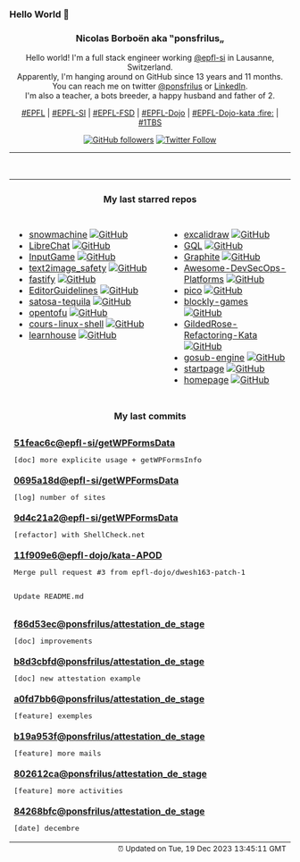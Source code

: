 ### Hello World 👋

<p align="center">
  <!-- use https://avatars.githubusercontent.com/u/176002?v=4 for your default github picture 
  <img src="https://raw.githubusercontent.com/ponsfrilus/ponsfrilus/master/img/ponsfrilus.png" title="Nicolas Borboën aka ‟ponsfrilus„" alt="Nicolas Borboën aka ‟ponsfrilus„" /> -->
  <h3 align="center">
    Nicolas Borboën aka ‟ponsfrilus„
  </h3>
  <p align="center">
    Hello world! I'm a full stack engineer working <a href="https://github.com/epfl-si">@epfl-si</a> in Lausanne, Switzerland.
    <br />Apparently, I'm hanging around on GitHub since 13 years and 11 months.
    <br />You can reach me on twitter <a href="https://twitter.com/ponsfrilus">@ponsfrilus</a> or <a href="http://linkedin.com/in/nicolasborboen">LinkedIn</a>.
    <br />I'm also a teacher, a bots breeder, a happy husband and father of 2.
  </p>
  <p align="center">
    <a href="https://www.epfl.ch">#EPFL</a> | 
    <a href="https://github.com/epfl-si/">#EPFL-SI</a> | 
    <a href="https://github.com/epfl-fsd">#EPFL-FSD</a> | 
    <a href="https://github.com/topics/epfl-dojo">#EPFL-Dojo</a> | 
    <a href="https://github.com/topics/epfl-dojo-kata">#EPFL-Dojo-kata :fire:</a> | 
    <a href="https://en.wikipedia.org/wiki/Indentation_style#Variant:_1TBS_(OTBS)">#1TBS</a>
  </p>
  <p align="center">
    <a href="https://github.com/ponsfrilus"><img alt="GitHub followers" src="https://img.shields.io/github/followers/ponsfrilus?label=Follow%20me%20on%20github&style=social"></a>
    <a href="https://twitter.com/ponsfrilus"><img alt="Twitter Follow" src="https://img.shields.io/twitter/follow/ponsfrilus?label=follow%20me%20on%20twitter&style=social"></a>
  </p>
  </p><hr><table align="center">
<tr>
<td colspan="2" align="center"><h4>My last starred repos</h4></td>
</tr>
<tr>
<td valign="top">
<ul>
<li>
<a href="https://github.com/sontek/snowmachine" title="A python script that allows your terminal to snow." target="_blank">snowmachine</a>&nbsp;<a href="https://github.com/sontek/snowmachine" title="A python script that allows your terminal to snow." target="_blank"><img src="https://img.shields.io/github/stars/sontek/snowmachine?style=social" alt="GitHub"></a>
</li>
<li>
<a href="https://github.com/danny-avila/LibreChat" title="Enhanced ChatGPT Clone: Features OpenAI, GPT-4 Vision, Bing, Anthropic, OpenRouter, Google Gemini, AI model switching, message search, langchain, DALL-E-3, ChatGPT Plugins, OpenAI Functions, Secure Multi-User System, Presets, completely open-source for self-hosting. More features in development" target="_blank">LibreChat</a>&nbsp;<a href="https://github.com/danny-avila/LibreChat" title="Enhanced ChatGPT Clone: Features OpenAI, GPT-4 Vision, Bing, Anthropic, OpenRouter, Google Gemini, AI model switching, message search, langchain, DALL-E-3, ChatGPT Plugins, OpenAI Functions, Secure Multi-User System, Presets, completely open-source for self-hosting. More features in development" target="_blank"><img src="https://img.shields.io/github/stars/danny-avila/LibreChat?style=social" alt="GitHub"></a>
</li>
<li>
<a href="https://github.com/dwesh163/InputGame" title="null" target="_blank">InputGame</a>&nbsp;<a href="https://github.com/dwesh163/InputGame" title="null" target="_blank"><img src="https://img.shields.io/github/stars/dwesh163/InputGame?style=social" alt="GitHub"></a>
</li>
<li>
<a href="https://github.com/Yuchen413/text2image_safety" title="null" target="_blank">text2image_safety</a>&nbsp;<a href="https://github.com/Yuchen413/text2image_safety" title="null" target="_blank"><img src="https://img.shields.io/github/stars/Yuchen413/text2image_safety?style=social" alt="GitHub"></a>
</li>
<li>
<a href="https://github.com/fastify/fastify" title="Fast and low overhead web framework, for Node.js" target="_blank">fastify</a>&nbsp;<a href="https://github.com/fastify/fastify" title="Fast and low overhead web framework, for Node.js" target="_blank"><img src="https://img.shields.io/github/stars/fastify/fastify?style=social" alt="GitHub"></a>
</li>
<li>
<a href="https://github.com/pharring/EditorGuidelines" title="A Visual Studio extension that adds vertical column guides to the text editor" target="_blank">EditorGuidelines</a>&nbsp;<a href="https://github.com/pharring/EditorGuidelines" title="A Visual Studio extension that adds vertical column guides to the text editor" target="_blank"><img src="https://img.shields.io/github/stars/pharring/EditorGuidelines?style=social" alt="GitHub"></a>
</li>
<li>
<a href="https://github.com/epfl-si/satosa-tequila" title="Tequila OpenID-Connect (OIDC) bridge as-a-service, built on top of SATOSA" target="_blank">satosa-tequila</a>&nbsp;<a href="https://github.com/epfl-si/satosa-tequila" title="Tequila OpenID-Connect (OIDC) bridge as-a-service, built on top of SATOSA" target="_blank"><img src="https://img.shields.io/github/stars/epfl-si/satosa-tequila?style=social" alt="GitHub"></a>
</li>
<li>
<a href="https://github.com/opentofu/opentofu" title="OpenTofu lets you declaratively manage your cloud infrastructure." target="_blank">opentofu</a>&nbsp;<a href="https://github.com/opentofu/opentofu" title="OpenTofu lets you declaratively manage your cloud infrastructure." target="_blank"><img src="https://img.shields.io/github/stars/opentofu/opentofu?style=social" alt="GitHub"></a>
</li>
<li>
<a href="https://github.com/ahpnils/cours-linux-shell" title="Cours d'initiation à la ligne de commande sous Linux" target="_blank">cours-linux-shell</a>&nbsp;<a href="https://github.com/ahpnils/cours-linux-shell" title="Cours d'initiation à la ligne de commande sous Linux" target="_blank"><img src="https://img.shields.io/github/stars/ahpnils/cours-linux-shell?style=social" alt="GitHub"></a>
</li>
<li>
<a href="https://github.com/learnhouse/learnhouse" title="The Next-Gen Open Source learning platform ✨" target="_blank">learnhouse</a>&nbsp;<a href="https://github.com/learnhouse/learnhouse" title="The Next-Gen Open Source learning platform ✨" target="_blank"><img src="https://img.shields.io/github/stars/learnhouse/learnhouse?style=social" alt="GitHub"></a>
</li>
</ul>
<img width="450" height="1" /></td>
<td valign="top">
<ul>
<li>
<a href="https://github.com/excalidraw/excalidraw" title="Virtual whiteboard for sketching hand-drawn like diagrams" target="_blank">excalidraw</a>&nbsp;<a href="https://github.com/excalidraw/excalidraw" title="Virtual whiteboard for sketching hand-drawn like diagrams" target="_blank"><img src="https://img.shields.io/github/stars/excalidraw/excalidraw?style=social" alt="GitHub"></a>
</li>
<li>
<a href="https://github.com/AmrDeveloper/GQL" title=" Git Query language is a SQL like language to perform queries on .git files with supports of most of SQL features such as grouping, ordering and aggregations functions" target="_blank">GQL</a>&nbsp;<a href="https://github.com/AmrDeveloper/GQL" title=" Git Query language is a SQL like language to perform queries on .git files with supports of most of SQL features such as grouping, ordering and aggregations functions" target="_blank"><img src="https://img.shields.io/github/stars/AmrDeveloper/GQL?style=social" alt="GitHub"></a>
</li>
<li>
<a href="https://github.com/GraphiteEditor/Graphite" title="2D raster & vector editor that melds traditional layers & tools with a modern node-based, fully non-destructive procedural workflow." target="_blank">Graphite</a>&nbsp;<a href="https://github.com/GraphiteEditor/Graphite" title="2D raster & vector editor that melds traditional layers & tools with a modern node-based, fully non-destructive procedural workflow." target="_blank"><img src="https://img.shields.io/github/stars/GraphiteEditor/Graphite?style=social" alt="GitHub"></a>
</li>
<li>
<a href="https://github.com/We5ter/Awesome-DevSecOps-Platforms" title="A curated list of awesome security platforms,including CTF/Security Response Center/Bug Tracker and so on." target="_blank">Awesome-DevSecOps-Platforms</a>&nbsp;<a href="https://github.com/We5ter/Awesome-DevSecOps-Platforms" title="A curated list of awesome security platforms,including CTF/Security Response Center/Bug Tracker and so on." target="_blank"><img src="https://img.shields.io/github/stars/We5ter/Awesome-DevSecOps-Platforms?style=social" alt="GitHub"></a>
</li>
<li>
<a href="https://github.com/picocss/pico" title="Minimal CSS Framework for semantic HTML" target="_blank">pico</a>&nbsp;<a href="https://github.com/picocss/pico" title="Minimal CSS Framework for semantic HTML" target="_blank"><img src="https://img.shields.io/github/stars/picocss/pico?style=social" alt="GitHub"></a>
</li>
<li>
<a href="https://github.com/google/blockly-games" title="Games for tomorrow's programmers." target="_blank">blockly-games</a>&nbsp;<a href="https://github.com/google/blockly-games" title="Games for tomorrow's programmers." target="_blank"><img src="https://img.shields.io/github/stars/google/blockly-games?style=social" alt="GitHub"></a>
</li>
<li>
<a href="https://github.com/emilybache/GildedRose-Refactoring-Kata" title="Starting code for the GildedRose Refactoring Kata in many programming languages." target="_blank">GildedRose-Refactoring-Kata</a>&nbsp;<a href="https://github.com/emilybache/GildedRose-Refactoring-Kata" title="Starting code for the GildedRose Refactoring Kata in many programming languages." target="_blank"><img src="https://img.shields.io/github/stars/emilybache/GildedRose-Refactoring-Kata?style=social" alt="GitHub"></a>
</li>
<li>
<a href="https://github.com/gosub-browser/gosub-engine" title="A html5 tokenizer / parser that hopefully grow up to be a browser. Discussions at https://github.com/gosub-browser/gosub-engine/discussions" target="_blank">gosub-engine</a>&nbsp;<a href="https://github.com/gosub-browser/gosub-engine" title="A html5 tokenizer / parser that hopefully grow up to be a browser. Discussions at https://github.com/gosub-browser/gosub-engine/discussions" target="_blank"><img src="https://img.shields.io/github/stars/gosub-browser/gosub-engine?style=social" alt="GitHub"></a>
</li>
<li>
<a href="https://github.com/epfl-si/startpage" title="startpage.epfl.ch" target="_blank">startpage</a>&nbsp;<a href="https://github.com/epfl-si/startpage" title="startpage.epfl.ch" target="_blank"><img src="https://img.shields.io/github/stars/epfl-si/startpage?style=social" alt="GitHub"></a>
</li>
<li>
<a href="https://github.com/gethomepage/homepage" title="A highly customizable homepage (or startpage / application dashboard) with Docker and service API integrations." target="_blank">homepage</a>&nbsp;<a href="https://github.com/gethomepage/homepage" title="A highly customizable homepage (or startpage / application dashboard) with Docker and service API integrations." target="_blank"><img src="https://img.shields.io/github/stars/gethomepage/homepage?style=social" alt="GitHub"></a>
</li>
</ul>
<img width="450" height="1" /></td>
</tr>
<tr>
<td colspan="2" align="center"><h4>My last commits</h4></td>
</tr>
<tr>
        <td colspan="2">
          <div><strong><a href="https://api.github.com/repos/epfl-si/getWPFormsData/commits/51feac6c7e0b32410d22634ae7d8d781904ff0f3" title="2023-12-18T16:44:01.000+01:00" target="_blank">51feac6c</a><a href="https://github.com/epfl-si">@epfl-si</a><a href="https://github.com/epfl-si/getWPFormsData" title="Script that fetch WPForms data">/getWPFormsData</a></strong></div>
          <pre>[doc] more explicite usage + getWPFormsInfo</pre>
        </td>
        </tr><tr>
        <td colspan="2">
          <div><strong><a href="https://api.github.com/repos/epfl-si/getWPFormsData/commits/0695a18d9f24254ebbadaca34ff45ff7e8158cdc" title="2023-12-18T12:39:00.000+01:00" target="_blank">0695a18d</a><a href="https://github.com/epfl-si">@epfl-si</a><a href="https://github.com/epfl-si/getWPFormsData" title="Script that fetch WPForms data">/getWPFormsData</a></strong></div>
          <pre>[log] number of sites</pre>
        </td>
        </tr><tr>
        <td colspan="2">
          <div><strong><a href="https://api.github.com/repos/epfl-si/getWPFormsData/commits/9d4c21a2a947d5b65a44b7b19fcf89286d4aebe1" title="2023-12-18T12:38:23.000+01:00" target="_blank">9d4c21a2</a><a href="https://github.com/epfl-si">@epfl-si</a><a href="https://github.com/epfl-si/getWPFormsData" title="Script that fetch WPForms data">/getWPFormsData</a></strong></div>
          <pre>[refactor] with ShellCheck.net</pre>
        </td>
        </tr><tr>
        <td colspan="2">
          <div><strong><a href="https://api.github.com/repos/epfl-dojo/kata-APOD/commits/11f909e60b127802266abf3a7e9e5f57f0aa1c03" title="2023-12-18T10:19:43.000+01:00" target="_blank">11f909e6</a><a href="https://github.com/epfl-dojo">@epfl-dojo</a><a href="https://github.com/epfl-dojo/kata-APOD" title="Kata : création d'un navigateur d'APOD (Astronomy Picture of the Day)">/kata-APOD</a></strong></div>
          <pre>Merge pull request #3 from epfl-dojo/dwesh163-patch-1

Update README.md</pre>
        </td>
        </tr><tr>
        <td colspan="2">
          <div><strong><a href="https://api.github.com/repos/ponsfrilus/attestation_de_stage/commits/f86d53ec288a639846d234ed73bf4dd4175b01e3" title="2023-12-11T09:24:53.000+01:00" target="_blank">f86d53ec</a><a href="https://github.com/ponsfrilus">@ponsfrilus</a><a href="https://github.com/ponsfrilus/attestation_de_stage" title="null">/attestation_de_stage</a></strong></div>
          <pre>[doc] improvements</pre>
        </td>
        </tr><tr>
        <td colspan="2">
          <div><strong><a href="https://api.github.com/repos/ponsfrilus/attestation_de_stage/commits/b8d3cbfd202ca10ac6a54c4c0eb6b8f70f57e9c8" title="2023-12-11T09:05:26.000+01:00" target="_blank">b8d3cbfd</a><a href="https://github.com/ponsfrilus">@ponsfrilus</a><a href="https://github.com/ponsfrilus/attestation_de_stage" title="null">/attestation_de_stage</a></strong></div>
          <pre>[doc] new attestation example</pre>
        </td>
        </tr><tr>
        <td colspan="2">
          <div><strong><a href="https://api.github.com/repos/ponsfrilus/attestation_de_stage/commits/a0fd7bb6fb227d17ddc09e89cfa1e651191688b6" title="2023-12-11T09:04:56.000+01:00" target="_blank">a0fd7bb6</a><a href="https://github.com/ponsfrilus">@ponsfrilus</a><a href="https://github.com/ponsfrilus/attestation_de_stage" title="null">/attestation_de_stage</a></strong></div>
          <pre>[feature] exemples</pre>
        </td>
        </tr><tr>
        <td colspan="2">
          <div><strong><a href="https://api.github.com/repos/ponsfrilus/attestation_de_stage/commits/b19a953fda73d809492077d791a6f4c3b7a73d9e" title="2023-12-11T08:56:15.000+01:00" target="_blank">b19a953f</a><a href="https://github.com/ponsfrilus">@ponsfrilus</a><a href="https://github.com/ponsfrilus/attestation_de_stage" title="null">/attestation_de_stage</a></strong></div>
          <pre>[feature] more mails</pre>
        </td>
        </tr><tr>
        <td colspan="2">
          <div><strong><a href="https://api.github.com/repos/ponsfrilus/attestation_de_stage/commits/802612ca4856718441eccfce7952403eaa9c9892" title="2023-12-11T08:53:08.000+01:00" target="_blank">802612ca</a><a href="https://github.com/ponsfrilus">@ponsfrilus</a><a href="https://github.com/ponsfrilus/attestation_de_stage" title="null">/attestation_de_stage</a></strong></div>
          <pre>[feature] more activities</pre>
        </td>
        </tr><tr>
        <td colspan="2">
          <div><strong><a href="https://api.github.com/repos/ponsfrilus/attestation_de_stage/commits/84268bfca9c5e8c61ca8d51638b156eb05851026" title="2023-12-11T08:52:49.000+01:00" target="_blank">84268bfc</a><a href="https://github.com/ponsfrilus">@ponsfrilus</a><a href="https://github.com/ponsfrilus/attestation_de_stage" title="null">/attestation_de_stage</a></strong></div>
          <pre>[date] decembre</pre>
        </td>
        </tr><tfoot>
<tr>
<td colspan="2" align="right">
<img width="900" height="1" />
<small>⏰ Updated on Tue, 19 Dec 2023 13:45:11 GMT</small>
</td>
</tr>
</tfoot>
<br />
</table>

